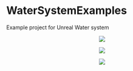 # WaterSystemExamples
Example project for Unreal Water system



<p align="center">
  <img src="https://github.com/sanford87/WaterSystemExamples/blob/main/Guide/RiverParticles_480X271_2S.gif?raw=true" />
</p>

<p align="center">
  <img src="https://github.com/sanford87/WaterSystemExamples/blob/main/Guide/LakeParticles_480X271_2S.gif?raw=true" />
</p>

<p align="center">
  <img src="https://media.githubusercontent.com/media/sanford87/WaterSystemExamples/main/Guide/EnableWaterPlugin.png" />
</p>